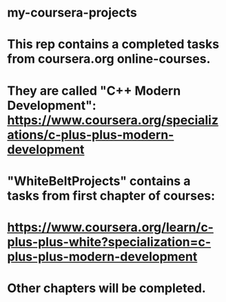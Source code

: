# my-coursera-projects

# This rep contains a completed tasks from coursera.org online-courses.
# They are called "C++ Modern Development": https://www.coursera.org/specializations/c-plus-plus-modern-development

# "WhiteBeltProjects" contains a tasks from first chapter of courses:
# https://www.coursera.org/learn/c-plus-plus-white?specialization=c-plus-plus-modern-development

# Other chapters will be completed.
